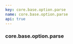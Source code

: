 ```yaml
---
key: core.base.option.parse
name: core.base.option.parse
api: true
---
```


### core.base.option.parse

